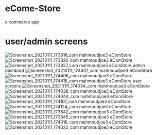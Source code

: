 # eCome-Store
e commerce app

# user/admin screens
![Screenshot_20210111_173816_com mahmoudjoe3 eComStore](https://user-images.githubusercontent.com/49378579/104204922-743c2d00-5436-11eb-9c0b-3b3a0f860d98.jpg)
![Screenshot_20210111_173820_com mahmoudjoe3 eComStore](https://user-images.githubusercontent.com/49378579/104204931-77371d80-5436-11eb-875d-7738da0c4adc.jpg)
![Screenshot_20210111_173827_com mahmoudjoe3 eComStore](https://user-images.githubusercontent.com/49378579/104204934-77cfb400-5436-11eb-8701-74f4b5ca0ab8.jpg)
admin dashbord
![Screenshot_20210111_174401_com mahmoudjoe3 eComStore](https://user-images.githubusercontent.com/49378579/104205045-9afa6380-5436-11eb-850a-3916958a9235.jpg)
![Screenshot_20210111_174406_com mahmoudjoe3 eComStore](https://user-images.githubusercontent.com/49378579/104205057-9e8dea80-5436-11eb-8a76-69aa3b422748.jpg)
![Screenshot_20210111_174415_com mahmoudjoe3 eComStore](https://user-images.githubusercontent.com/49378579/104205060-a057ae00-5436-11eb-8570-71105b83d289.jpg)
user screens
![Screenshot_20210111_174034_com mahmoudjoe3 eComStore](https://user-images.githubusercontent.com/49378579/104205125-b82f3200-5436-11eb-8ba9-5c86cdbddfd4.jpg)
![Screenshot_20210111_174038_com mahmoudjoe3 eComStore](https://user-images.githubusercontent.com/49378579/104205136-bb2a2280-5436-11eb-8b7e-849f8a2bff50.jpg)
![Screenshot_20210111_174044_com mahmoudjoe3 eComStore](https://user-images.githubusercontent.com/49378579/104205139-bc5b4f80-5436-11eb-999a-5b7d8c5399ae.jpg)
![Screenshot_20210111_174107_com mahmoudjoe3 eComStore](https://user-images.githubusercontent.com/49378579/104205155-bf564000-5436-11eb-9eef-1ccd6f9739e7.jpg)
![Screenshot_20210111_174124_com mahmoudjoe3 eComStore](https://user-images.githubusercontent.com/49378579/104205161-c1200380-5436-11eb-8375-be5f367bce67.jpg)
![Screenshot_20210111_173842_com mahmoudjoe3 eComStore](https://user-images.githubusercontent.com/49378579/104205167-c3825d80-5436-11eb-940e-21390c8278c2.jpg)
![Screenshot_20210111_173845_com mahmoudjoe3 eComStore](https://user-images.githubusercontent.com/49378579/104205180-c5e4b780-5436-11eb-93c0-07e475cb35ae.jpg)
![Screenshot_20210111_174018_com mahmoudjoe3 eComStore](https://user-images.githubusercontent.com/49378579/104205186-c7ae7b00-5436-11eb-8eaf-7d3d2539801e.jpg)
![Screenshot_20210111_174022_com mahmoudjoe3 eComStore](https://user-images.githubusercontent.com/49378579/104205197-caa96b80-5436-11eb-8cc1-b0722706652d.jpg)
